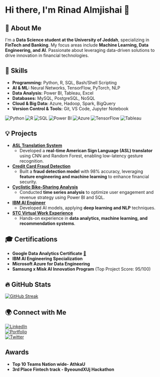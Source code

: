 # Hi there, I'm Rinad Almjishai 👋  

## 🚀 About Me  
I'm a **Data Science student at the University of Jeddah**, specializing in **FinTech and Banking**. My focus areas include **Machine Learning, Data Engineering, and AI**. Passionate about leveraging data-driven solutions to drive innovation in financial technologies.  

## 🔧 Skills  
- **Programming:** Python, R, SQL, Bash/Shell Scripting  
- **AI & ML:** Neural Networks, TensorFlow, PyTorch, NLP  
- **Data Analysis:** Power BI, Tableau, Excel  
- **Databases:** MySQL, PostgreSQL, NoSQL  
- **Cloud & Big Data:** Azure, Hadoop, Spark, BigQuery  
- **Version Control & Tools:** Git, VS Code, Jupyter Notebook  

![Python](https://img.shields.io/badge/Python-3776AB?style=for-the-badge&logo=python&logoColor=white)
![R](https://img.shields.io/badge/R-276DC3?style=for-the-badge&logo=r&logoColor=white)
![SQL](https://img.shields.io/badge/SQL-336791?style=for-the-badge&logo=postgresql&logoColor=white)
![Power BI](https://img.shields.io/badge/Power_BI-F2C811?style=for-the-badge&logo=powerbi&logoColor=white)
![Azure](https://img.shields.io/badge/Azure-0078D4?style=for-the-badge&logo=microsoftazure&logoColor=white)
![TensorFlow](https://img.shields.io/badge/TensorFlow-FF6F00?style=for-the-badge&logo=tensorflow&logoColor=white)
![Tableau](https://img.shields.io/badge/Tableau-E97627?style=for-the-badge&logo=tableau&logoColor=white)

## 💡 Projects  
- **[ASL Translation System](https://github.com/RinDataz/ASL_Translation_System/blob/main/README.md)**  
  - Developed a **real-time American Sign Language (ASL) translator** using CNN and Random Forest, enabling low-latency gesture recognition.  
- **[Credit Card Fraud Detection](https://github.com/RinDataz/Credit-Card-Fraud-Detection)**  
  - Built a **fraud detection model** with 98% accuracy, leveraging **feature engineering and machine learning** to enhance financial security.  
- **[Cyclistic Bike-Sharing Analysis](https://github.com/RinDataz/Google-Data-Analytics-Capstone-Cyclistic-Case-Study)**  
  - Conducted **time series analysis** to optimize user engagement and revenue strategy using Power BI and SQL.  
- **[IBM AI Engineer](https://github.com/RinDataz/IBM-AI-Engineer-)**  
  - Developed AI models, applying **deep learning and NLP** techniques.  
- **[STC Virtual Work Experience](https://github.com/RinDataz/STC-Virtual-Work-Experience)**  
  - Hands-on experience in **data analytics, machine learning, and recommendation systems**.  

## 🎓 Certifications  
- **Google Data Analytics Certificate** [📜](https://coursera.org/share/3c8c7619decfbb6975e228d841e1c7e7)  
- **IBM AI Engineering Specialization**  
- **Microsoft Azure for Data Engineering**  
- **Samsung x Misk AI Innovation Program** (Top Project Score: 95/100)  

## 🔥 GitHub Stats  
[![GitHub Streak](https://streak-stats.demolab.com/?user=RinDataz&theme=tokyonight&hide_border=true)](https://git.io/streak-stats)  

## 🌍 Connect with Me  
[![LinkedIn](https://img.shields.io/badge/LinkedIn-0A66C2?style=for-the-badge&logo=linkedin&logoColor=white)](https://www.linkedin.com/in/renad-hassan-dataz/)  
[![Portfolio](https://img.shields.io/badge/Portfolio-000000?style=for-the-badge&logo=github&logoColor=white)](https://rindataz.github.io/portfolio/)  
[![Twitter](https://img.shields.io/badge/Twitter-1DA1F2?style=for-the-badge&logo=twitter&logoColor=white)](https://x.com/RinDataz)  

## Awards 
- **Top 10 Teams Nation wide- AthkaU**
- **3rd Place Fintech track - ByeoundXUj Hackathon**

